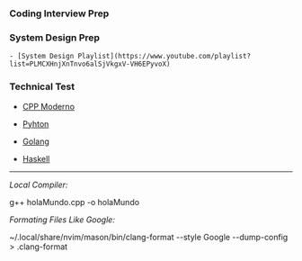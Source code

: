 ### Coding Interview Prep


### System Design Prep

    - [System Design Playlist](https://www.youtube.com/playlist?list=PLMCXHnjXnTnvo6alSjVkgxV-VH6EPyvoX)


### Technical Test

- [CPP Moderno](./TechnicalTest/CppModern/README.md)

- [Pyhton](./TechnicalTest/python/README.md) 

- [Golang](./TechnicalTest/golang/README.md)

- [Haskell](./TechnicalTest/haskell/README.md)

_____

*Local Compiler:*
 
g++ holaMundo.cpp -o holaMundo

*Formating Files Like Google:*

~/.local/share/nvim/mason/bin/clang-format --style Google --dump-config > .clang-format
